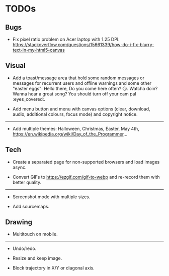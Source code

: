 TODOs
=====

Bugs
----

- Fix pixel ratio problem on Acer laptop with 1.25 DPI: https://stackoverflow.com/questions/15661339/how-do-i-fix-blurry-text-in-my-html5-canvas


Visual
------

- Add a toast/message area that hold some random messages or messages for recurrent users and offline warnings and some other "easter eggs": Hello there,  Do you come here often? :smirk:. Watcha doin? Wanna hear a great song? You should turn off your cam pal :eyes_covered:.

- Add menu button and menu with canvas options (clear, download, audio, additional colours, focus mode) and copyright notice.

----

- Add multiple themes: Halloween, Christmas, Easter, May 4th, https://en.wikipedia.org/wiki/Day_of_the_Programmer...


Tech
----

- Create a separated page for non-supported browsers and load images async.

- Convert GIFs to https://ezgif.com/gif-to-webp and re-record them with better quality.

----

- Screenshot mode with multiple sizes.

- Add sourcemaps.


Drawing
-------

- Multitouch on mobile.

----

- Undo/redo.

- Resize and keep image.

- Block trajectory in X/Y or diagonal axis.
